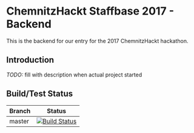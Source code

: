 # ChemnitzHackt Staffbase 2017 - Backend

This is the backend for our entry for the 2017 ChemnitzHackt hackathon.

## Introduction

*TODO:* fill with description when actual project started

## Build/Test Status

Branch | Status
--- | ---
master | [![Build Status](https://travis-ci.org/Drako/chsb2017be.svg?branch=develop)](https://travis-ci.org/Drako/chsb2017be)
